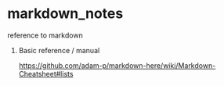 # markdown_notes
reference to markdown 

1. Basic reference / manual

   https://github.com/adam-p/markdown-here/wiki/Markdown-Cheatsheet#lists
   
   
